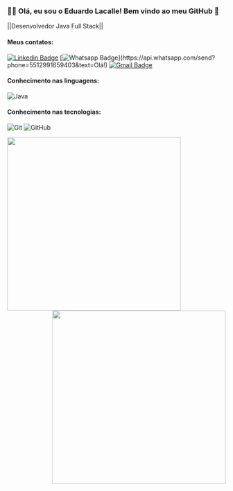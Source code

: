 ### :man_technologist: Olá, eu sou o Eduardo Lacalle! Bem vindo ao meu GitHub 👋 

||Desenvolvedor Java Full Stack||

#### Meus contatos:
[![Linkedin Badge](https://img.shields.io/badge/-LinkedIn-blue?style=flat-square&logo=Linkedin&logoColor=white&link=https:https://www.linkedin.com/in/eduardo-carlos-95a5121ba/)](https://www.linkedin.com/in/eduardo-carlos-95a5121ba/)
[![Whatsapp Badge](https://img.shields.io/badge/-Whatsapp-4CA143?style=flat-square&labelColor=4CA143&logo=whatsapp&logoColor=white&link=https://api.whatsapp.com/send?phone=55112991659403&text=Olá!)](https://api.whatsapp.com/send?phone=5512991659403&text=Olá!)
[![Gmail Badge](https://img.shields.io/badge/-Gmail-c14438?style=flat-square&logo=Gmail&logoColor=white&link=mailto:eduardoclacalle@gmail.com)](mailto:eduardoclacalle@gmail.com)

#### Conhecimento nas linguagens:
![Java](https://img.shields.io/badge/-Java-000000?style=flat&logo=java)

#### Conhecimento nas tecnologias:
![Git](https://img.shields.io/badge/-Git-222222?style=flat&logo=git&logoColor=F05032)
![GitHub](https://img.shields.io/badge/-GitHub-222222?style=flat&logo=github&logoColor=181717)

<img align="left"  width="400px" src="https://github-readme-stats.vercel.app/api/top-langs/?username=Edu-LacalleC&layout=compact&theme=vision-friendly-dark" />
 <img align="right" width="400px" src="https://github-readme-stats.vercel.app/api?username=Edu-LacalleC&show_icons=true,css&layout=compact&theme=vision-friendly-dark" />
<!--
**Eduardo Lacalle/Eduardo Lacalle** is a ✨ _special_ ✨ repository because its `README.md` (this file) appears on your GitHub profile.

Here are some ideas to get you started:

- 🔭 I’m currently working on ...
- 🌱 I’m currently learning ...
- 👯 I’m looking to collaborate on ...
- 🤔 I’m looking for help with ...
- 💬 Ask me about ...
- 📫 How to reach me: ...
- 😄 Pronouns: ...
- ⚡ Fun fact: ...
-->

